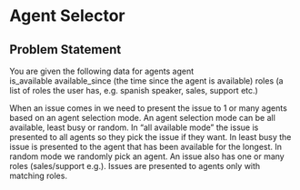 # **Agent Selector** 

## **Problem Statement**
You are given the following data for agents 
  agent<br/>
  is_available
  available_since (the time since the agent is available)
  roles (a list of roles the user has, e.g. spanish speaker, sales, support etc.) 

When an issue comes in we need to present the issue to 1 or many agents based on an agent selection mode. 
An agent selection mode can be all available, least busy or random.
In “all available mode” the issue is presented to all agents so they pick the issue if they want. 
In least busy the issue is presented to the agent that has been available for the longest. 
In random mode we randomly pick an agent. An issue also has one or many roles (sales/support e.g.). 
Issues are presented to agents only with matching roles.
